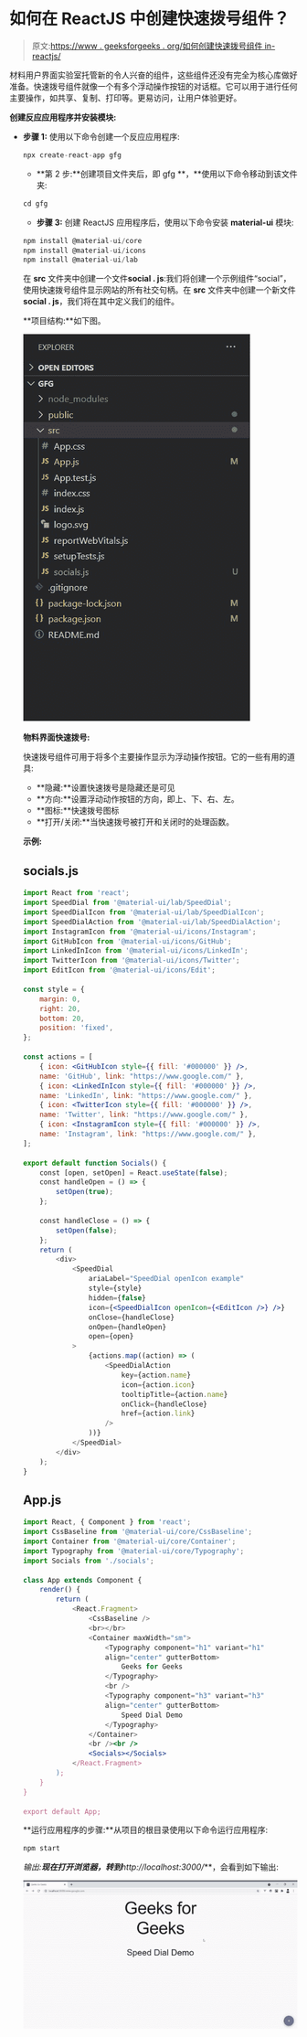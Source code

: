 # 如何在 ReactJS 中创建快速拨号组件？

> 原文:[https://www . geeksforgeeks . org/如何创建快速拨号组件 in-reactjs/](https://www.geeksforgeeks.org/how-to-create-a-speed-dial-component-in-reactjs/)

材料用户界面实验室托管新的令人兴奋的组件，这些组件还没有完全为核心库做好准备。快速拨号组件就像一个有多个浮动操作按钮的对话框。它可以用于进行任何主要操作，如共享、复制、打印等。更易访问，让用户体验更好。

**创建反应应用程序并安装模块:**

*   **步骤 1:** 使用以下命令创建一个反应应用程序:

    ```jsx
    npx create-react-app gfg
    ```

    *   **第 2 步:**创建项目文件夹后，即 gfg **，**使用以下命令移动到该文件夹:

    ```jsx
    cd gfg
    ```

    *   **步骤 3:** 创建 ReactJS 应用程序后，使用以下命令安装 **material-ui** 模块:

    ```jsx
    npm install @material-ui/core
    npm install @material-ui/icons
    npm install @material-ui/lab
    ```

    在 **src** 文件夹中创建一个文件**social . js**:我们将创建一个示例组件“social”，使用快速拨号组件显示网站的所有社交句柄。在 **src** 文件夹中创建一个新文件**social . js**，我们将在其中定义我们的组件。

    **项目结构:**如下图。

    ![](img/c4ac3a16b347e30cf4cc76cf0b9cb992.png)

    **物料界面快速拨号:**

    快速拨号组件可用于将多个主要操作显示为浮动操作按钮。它的一些有用的道具:

    *   **隐藏:**设置快速拨号是隐藏还是可见
    *   **方向:**设置浮动动作按钮的方向，即上、下、右、左。
    *   **图标:**快速拨号图标
    *   **打开/关闭:**当快速拨号被打开和关闭时的处理函数。

    **示例:**

    ## socials.js

    ```jsx
    import React from 'react';
    import SpeedDial from '@material-ui/lab/SpeedDial';
    import SpeedDialIcon from '@material-ui/lab/SpeedDialIcon';
    import SpeedDialAction from '@material-ui/lab/SpeedDialAction';
    import InstagramIcon from '@material-ui/icons/Instagram';
    import GitHubIcon from '@material-ui/icons/GitHub';
    import LinkedInIcon from '@material-ui/icons/LinkedIn';
    import TwitterIcon from '@material-ui/icons/Twitter';
    import EditIcon from '@material-ui/icons/Edit';

    const style = {
        margin: 0,
        right: 20,
        bottom: 20,
        position: 'fixed',
    };

    const actions = [
        { icon: <GitHubIcon style={{ fill: '#000000' }} />, 
        name: 'GitHub', link: "https://www.google.com/" },
        { icon: <LinkedInIcon style={{ fill: '#000000' }} />, 
        name: 'LinkedIn', link: "https://www.google.com/" },
        { icon: <TwitterIcon style={{ fill: '#000000' }} />, 
        name: 'Twitter', link: "https://www.google.com/" },
        { icon: <InstagramIcon style={{ fill: '#000000' }} />, 
        name: 'Instagram', link: "https://www.google.com/" },
    ];

    export default function Socials() {
        const [open, setOpen] = React.useState(false);
        const handleOpen = () => {
            setOpen(true);
        };

        const handleClose = () => {
            setOpen(false);
        };
        return (
            <div>
                <SpeedDial
                    ariaLabel="SpeedDial openIcon example"
                    style={style}
                    hidden={false}
                    icon={<SpeedDialIcon openIcon={<EditIcon />} />}
                    onClose={handleClose}
                    onOpen={handleOpen}
                    open={open}
                >
                    {actions.map((action) => (
                        <SpeedDialAction
                            key={action.name}
                            icon={action.icon}
                            tooltipTitle={action.name}
                            onClick={handleClose}
                            href={action.link}
                        />
                    ))}
                </SpeedDial>
            </div>
        );
    }
    ```

    ## App.js

    ```jsx
    import React, { Component } from 'react';
    import CssBaseline from '@material-ui/core/CssBaseline';
    import Container from '@material-ui/core/Container';
    import Typography from '@material-ui/core/Typography';
    import Socials from './socials';

    class App extends Component {
        render() {
            return (
                <React.Fragment>
                    <CssBaseline />
                    <br></br>
                    <Container maxWidth="sm">
                        <Typography component="h1" variant="h1" 
                        align="center" gutterBottom>
                            Geeks for Geeks
                        </Typography>
                        <br />
                        <Typography component="h3" variant="h3" 
                        align="center" gutterBottom>
                            Speed Dial Demo
                        </Typography>
                    </Container>
                    <br /><br />
                    <Socials></Socials>
                </React.Fragment>
            );
        }
    }

    export default App;
    ```

    **运行应用程序的步骤:**从项目的根目录使用以下命令运行应用程序:

    ```jsx
    npm start
    ```

    **输出:**现在打开浏览器，转到***http://localhost:3000/***，会看到如下输出:

    ![](img/8b5e0554c8a9f97e119a02f8741da280.png)
